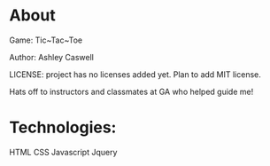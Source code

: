 <h1>About</h1>

Game: Tic~Tac~Toe



Author:
Ashley Caswell

LICENSE: project has no licenses added yet. Plan to add MIT license.

Hats off to instructors and classmates at GA who helped guide me!

<h1>Technologies:</h1>
HTML
CSS
Javascript
Jquery
